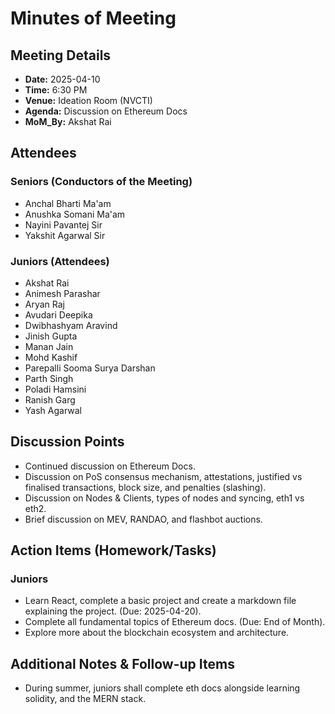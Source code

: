 # Minutes of Meeting

## Meeting Details
- **Date:** 2025-04-10
- **Time:** 6:30 PM
- **Venue:** Ideation Room (NVCTI)
- **Agenda:** Discussion on Ethereum Docs
- **MoM_By:** Akshat Rai

## Attendees
### Seniors (Conductors of the Meeting)
- Anchal Bharti Ma'am
- Anushka Somani Ma'am
- Nayini Pavantej Sir
- Yakshit Agarwal Sir

### Juniors (Attendees)
- Akshat Rai
- Animesh Parashar
- Aryan Raj
- Avudari Deepika
- Dwibhashyam Aravind
- Jinish Gupta
- Manan Jain
- Mohd Kashif
- Parepalli Sooma Surya Darshan
- Parth Singh
- Poladi Hamsini
- Ranish Garg
- Yash Agarwal

## Discussion Points
- Continued discussion on Ethereum Docs.
- Discussion on PoS consensus mechanism, attestations, justified vs finalised transactions, block size, and penalties (slashing).
- Discussion on Nodes & Clients, types of nodes and syncing, eth1 vs eth2.
- Brief discussion on MEV, RANDAO, and flashbot auctions.

## Action Items (Homework/Tasks)
### Juniors
- Learn React, complete a basic project and create a markdown file explaining the project. (Due: 2025-04-20).
- Complete all fundamental topics of Ethereum docs. (Due: End of Month).
- Explore more about the blockchain ecosystem and architecture.

## Additional Notes & Follow-up Items
- During summer, juniors shall complete eth docs alongside learning solidity, and the MERN stack.
